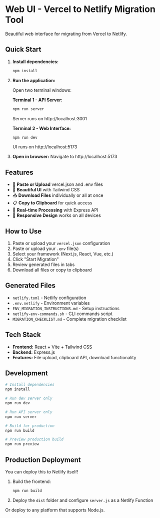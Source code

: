 # Web UI - Vercel to Netlify Migration Tool

Beautiful web interface for migrating from Vercel to Netlify.

## Quick Start

1. **Install dependencies:**
   ```bash
   npm install
   ```

2. **Run the application:**

   Open two terminal windows:

   **Terminal 1 - API Server:**
   ```bash
   npm run server
   ```
   Server runs on http://localhost:3001

   **Terminal 2 - Web Interface:**
   ```bash
   npm run dev
   ```
   UI runs on http://localhost:5173

3. **Open in browser:**
   Navigate to http://localhost:5173

## Features

- 📝 **Paste or Upload** vercel.json and .env files
- 🎨 **Beautiful UI** with Tailwind CSS
- 📥 **Download Files** individually or all at once
- 📋 **Copy to Clipboard** for quick access
- 🔄 **Real-time Processing** with Express API
- 📱 **Responsive Design** works on all devices

## How to Use

1. Paste or upload your `vercel.json` configuration
2. Paste or upload your `.env` file(s)
3. Select your framework (Next.js, React, Vue, etc.)
4. Click "Start Migration"
5. Review generated files in tabs
6. Download all files or copy to clipboard

## Generated Files

- `netlify.toml` - Netlify configuration
- `.env.netlify` - Environment variables
- `ENV_MIGRATION_INSTRUCTIONS.md` - Setup instructions
- `netlify-env-commands.sh` - CLI commands script
- `MIGRATION_CHECKLIST.md` - Complete migration checklist

## Tech Stack

- **Frontend:** React + Vite + Tailwind CSS
- **Backend:** Express.js
- **Features:** File upload, clipboard API, download functionality

## Development

```bash
# Install dependencies
npm install

# Run dev server only
npm run dev

# Run API server only
npm run server

# Build for production
npm run build

# Preview production build
npm run preview
```

## Production Deployment

You can deploy this to Netlify itself!

1. Build the frontend:
   ```bash
   npm run build
   ```

2. Deploy the `dist` folder and configure `server.js` as a Netlify Function

Or deploy to any platform that supports Node.js.
